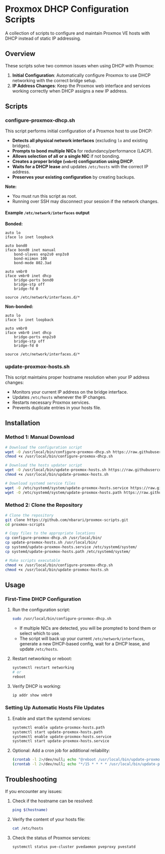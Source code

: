 # Proxmox DHCP Configuration Scripts
A collection of scripts to configure and maintain Proxmox VE hosts with DHCP instead of static IP addressing.

## Overview
These scripts solve two common issues when using DHCP with Proxmox:
1. **Initial Configuration**: Automatically configure Proxmox to use DHCP networking with the correct bridge setup.
2. **IP Address Changes**: Keep the Proxmox web interface and services working correctly when DHCP assigns a new IP address.

## Scripts

### configure-proxmox-dhcp.sh

This script performs initial configuration of a Proxmox host to use DHCP:

- **Detects all physical network interfaces** (excluding `lo` and existing bridges).
- **Prompts to bond multiple NICs** for redundancy/performance (LACP).
- **Allows selection of all or a single NIC** if not bonding.
- **Creates a proper bridge (`vmbr0`) configuration using DHCP**.
- **Waits for a DHCP lease** and updates `/etc/hosts` with the correct IP address.
- **Preserves your existing configuration** by creating backups.

**Note:**  
- You must run this script as root.
- Running over SSH may disconnect your session if the network changes.

#### Example `/etc/network/interfaces` output

**Bonded:**
```
auto lo
iface lo inet loopback

auto bond0
iface bond0 inet manual
    bond-slaves enp2s0 enp3s0
    bond-miimon 100
    bond-mode 802.3ad

auto vmbr0
iface vmbr0 inet dhcp
    bridge-ports bond0
    bridge-stp off
    bridge-fd 0

source /etc/network/interfaces.d/*
```

**Non-bonded:**
```
auto lo
iface lo inet loopback

auto vmbr0
iface vmbr0 inet dhcp
    bridge-ports enp2s0
    bridge-stp off
    bridge-fd 0

source /etc/network/interfaces.d/*
```

### update-proxmox-hosts.sh

This script maintains proper hostname resolution when your IP address changes:

- Monitors your current IP address on the bridge interface.
- Updates `/etc/hosts` whenever the IP changes.
- Restarts necessary Proxmox services.
- Prevents duplicate entries in your hosts file.

## Installation

### Method 1: Manual Download
```bash
# Download the configuration script
wget -O /usr/local/bin/configure-proxmox-dhcp.sh https://raw.githubusercontent.com/nbarari/proxmox-scripts/main/configure-proxmox-dhcp.sh
chmod +x /usr/local/bin/configure-proxmox-dhcp.sh

# Download the hosts updater script
wget -O /usr/local/bin/update-proxmox-hosts.sh https://raw.githubusercontent.com/nbarari/proxmox-scripts/main/update-proxmox-hosts.sh
chmod +x /usr/local/bin/update-proxmox-hosts.sh

# Download systemd service files
wget -O /etc/systemd/system/update-proxmox-hosts.service https://raw.githubusercontent.com/nbarari/proxmox-scripts/main/systemd/update-proxmox-hosts.service
wget -O /etc/systemd/system/update-proxmox-hosts.path https://raw.githubusercontent.com/nbarari/proxmox-scripts/main/systemd/update-proxmox-hosts.path
```

### Method 2: Clone the Repository
```bash
# Clone the repository
git clone https://github.com/nbarari/proxmox-scripts.git
cd proxmox-scripts

# Copy files to the appropriate locations
cp configure-proxmox-dhcp.sh /usr/local/bin/
cp update-proxmox-hosts.sh /usr/local/bin/
cp systemd/update-proxmox-hosts.service /etc/systemd/system/
cp systemd/update-proxmox-hosts.path /etc/systemd/system/

# Make scripts executable
chmod +x /usr/local/bin/configure-proxmox-dhcp.sh
chmod +x /usr/local/bin/update-proxmox-hosts.sh
```

## Usage

### First-Time DHCP Configuration

1. Run the configuration script:
   ```bash
   sudo /usr/local/bin/configure-proxmox-dhcp.sh
   ```

   - If multiple NICs are detected, you will be prompted to bond them or select which to use.
   - The script will back up your current `/etc/network/interfaces`, generate a new DHCP-based config, wait for a DHCP lease, and update `/etc/hosts`.

2. Restart networking or reboot:
   ```bash
   systemctl restart networking
   # or
   reboot
   ```

3. Verify DHCP is working:
   ```bash
   ip addr show vmbr0
   ```

### Setting Up Automatic Hosts File Updates

1. Enable and start the systemd services:
   ```bash
   systemctl enable update-proxmox-hosts.path
   systemctl start update-proxmox-hosts.path
   systemctl enable update-proxmox-hosts.service
   systemctl start update-proxmox-hosts.service
   ```

2. Optional: Add a cron job for additional reliability:
   ```bash
   (crontab -l 2>/dev/null; echo "@reboot /usr/local/bin/update-proxmox-hosts.sh") | crontab -
   (crontab -l 2>/dev/null; echo "*/15 * * * * /usr/local/bin/update-proxmox-hosts.sh") | crontab -
   ```

## Troubleshooting

If you encounter any issues:

1. Check if the hostname can be resolved:
   ```bash
   ping $(hostname)
   ```

2. Verify the content of your hosts file:
   ```bash
   cat /etc/hosts
   ```

3. Check the status of Proxmox services:
   ```bash
   systemctl status pve-cluster pvedaemon pveproxy pvestatd
   ```
